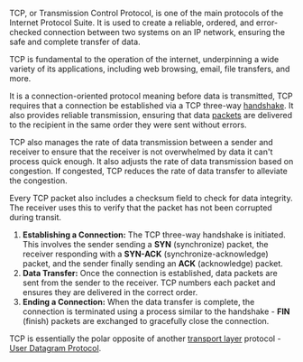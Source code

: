 TCP, or Transmission Control Protocol, is one of the main protocols of the Internet Protocol Suite. It is used to create a reliable, ordered, and error-checked connection between two systems on an IP network, ensuring the safe and complete transfer of data.

TCP is fundamental to the operation of the internet, underpinning a wide variety of its applications, including web browsing, email, file transfers, and more.

It is a connection-oriented protocol meaning before data is transmitted, TCP requires that a connection be established via a TCP three-way [handshake](../networking/shake.md). It also provides reliable transmission, ensuring that data [packets](../networking/packet.md) are delivered to the recipient in the same order they were sent without errors.

TCP also manages the rate of data transmission between a sender and receiver to ensure that the receiver is not overwhelmed by data it can't process quick enough. It also adjusts the rate of data transmission based on congestion. If congested, TCP reduces the rate of data transfer to alleviate the congestion.

Every TCP packet also includes a checksum field to check for data integrity. The receiver uses this to verify that the packet has not been corrupted during transit.

1. **Establishing a Connection:** The TCP three-way handshake is initiated. This involves the sender sending a **SYN** (synchronize) packet, the receiver responding with a **SYN-ACK** (synchronize-acknowledge) packet, and the sender finally sending an **ACK** (acknowledge) packet.
2. **Data Transfer:** Once the connection is established, data packets are sent from the sender to the receiver. TCP numbers each packet and ensures they are delivered in the correct order.
3. **Ending a Connection:** When the data transfer is complete, the connection is terminated using a process similar to the handshake - **FIN** (finish) packets are exchanged to gracefully close the connection.

TCP is essentially the polar opposite of another [transport layer](../networking/transport.md) protocol - [User Datagram Protocol](../networking/udp.md).
